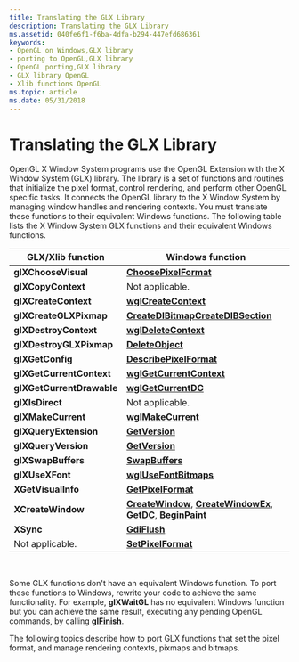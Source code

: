 ```yaml
---
title: Translating the GLX Library
description: Translating the GLX Library
ms.assetid: 040fe6f1-f6ba-4dfa-b294-447efd686361
keywords:
- OpenGL on Windows,GLX library
- porting to OpenGL,GLX library
- OpenGL porting,GLX library
- GLX library OpenGL
- Xlib functions OpenGL
ms.topic: article
ms.date: 05/31/2018
---
```


# Translating the GLX Library

OpenGL X Window System programs use the OpenGL Extension with the X Window System (GLX) library. The library is a set of functions and routines that initialize the pixel format, control rendering, and perform other OpenGL specific tasks. It connects the OpenGL library to the X Window System by managing window handles and rendering contexts. You must translate these functions to their equivalent Windows functions. The following table lists the X Window System GLX functions and their equivalent Windows functions.



| GLX/Xlib function         | Windows function                                                                                                                                       |
|---------------------------|--------------------------------------------------------------------------------------------------------------------------------------------------------|
| **glXChooseVisual**       | [**ChoosePixelFormat**](/windows/desktop/api/wingdi/nf-wingdi-choosepixelformat)                                                                                                         |
| **glXCopyContext**        | Not applicable.                                                                                                                                        |
| **glXCreateContext**      | [**wglCreateContext**](/windows/desktop/api/wingdi/nf-wingdi-wglcreatecontext)                                                                                                           |
| **glXCreateGLXPixmap**    | [**CreateDIBitmap**](https://docs.microsoft.com/windows/desktop/api/wingdi/nf-wingdi-createdibitmap)[**CreateDIBSection**](https://docs.microsoft.com/windows/desktop/api/wingdi/nf-wingdi-createdibsection)                                                                   |
| **glXDestroyContext**     | [**wglDeleteContext**](/windows/desktop/api/wingdi/nf-wingdi-wgldeletecontext)                                                                                                           |
| **glXDestroyGLXPixmap**   | [**DeleteObject**](https://docs.microsoft.com/windows/desktop/api/wingdi/nf-wingdi-deleteobject)                                                                                                                   |
| **glXGetConfig**          | [**DescribePixelFormat**](/windows/desktop/api/wingdi/nf-wingdi-describepixelformat)                                                                                                     |
| **glXGetCurrentContext**  | [**wglGetCurrentContext**](/windows/desktop/api/wingdi/nf-wingdi-wglgetcurrentcontext)                                                                                                   |
| **glXGetCurrentDrawable** | [**wglGetCurrentDC**](/windows/desktop/api/wingdi/nf-wingdi-wglgetcurrentdc)                                                                                                             |
| **glXIsDirect**           | Not applicable.                                                                                                                                        |
| **glXMakeCurrent**        | [**wglMakeCurrent**](/windows/desktop/api/wingdi/nf-wingdi-wglmakecurrent)                                                                                                               |
| **glXQueryExtension**     | [**GetVersion**](https://docs.microsoft.com/windows/desktop/api/sysinfoapi/nf-sysinfoapi-getversion)                                                                                                                      |
| **glXQueryVersion**       | [**GetVersion**](https://docs.microsoft.com/windows/desktop/api/sysinfoapi/nf-sysinfoapi-getversion)                                                                                                                      |
| **glXSwapBuffers**        | [**SwapBuffers**](/windows/desktop/api/wingdi/nf-wingdi-swapbuffers)                                                                                                                     |
| **glXUseXFont**           | [**wglUseFontBitmaps**](/windows/desktop/api/wingdi/nf-wingdi-wglusefontbitmapsa)                                                                                                         |
| **XGetVisualInfo**        | [**GetPixelFormat**](/windows/desktop/api/wingdi/nf-wingdi-getpixelformat)                                                                                                               |
| **XCreateWindow**         | [**CreateWindow**](https://msdn.microsoft.com/library/ms632679(v=VS.85).aspx), [**CreateWindowEx**](https://msdn.microsoft.com/library/ms632680(v=VS.85).aspx), [**GetDC**](https://docs.microsoft.com/windows/desktop/api/winuser/nf-winuser-getdc), [**BeginPaint**](https://docs.microsoft.com/windows/desktop/api/winuser/nf-winuser-beginpaint) |
| **XSync**                 | [**GdiFlush**](https://docs.microsoft.com/windows/desktop/api/wingdi/nf-wingdi-gdiflush)                                                                                                                           |
| Not applicable.           | [**SetPixelFormat**](/windows/desktop/api/wingdi/nf-wingdi-setpixelformat)                                                                                                               |



 

Some GLX functions don't have an equivalent Windows function. To port these functions to Windows, rewrite your code to achieve the same functionality. For example, **glXWaitGL** has no equivalent Windows function but you can achieve the same result, executing any pending OpenGL commands, by calling [**glFinish**](glfinish.md).

The following topics describe how to port GLX functions that set the pixel format, and manage rendering contexts, pixmaps and bitmaps.

 

 




